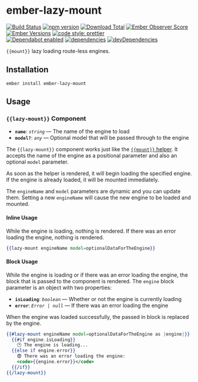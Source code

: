 # ember-lazy-mount

[![Build Status](https://travis-ci.org/buschtoens/ember-lazy-mount.svg)](https://travis-ci.org/buschtoens/ember-lazy-mount)
[![npm version](https://badge.fury.io/js/ember-lazy-mount.svg)](http://badge.fury.io/js/ember-lazy-mount)
[![Download Total](https://img.shields.io/npm/dt/ember-lazy-mount.svg)](http://badge.fury.io/js/ember-lazy-mount)
[![Ember Observer Score](https://emberobserver.com/badges/ember-lazy-mount.svg)](https://emberobserver.com/addons/ember-lazy-mount)
[![Ember Versions](https://img.shields.io/badge/Ember.js%20Versions-%5E3.4-brightgreen.svg)](https://travis-ci.org/buschtoens/ember-lazy-mount)
[![code style: prettier](https://img.shields.io/badge/code_style-prettier-ff69b4.svg)](https://github.com/prettier/prettier)  
[![Dependabot enabled](https://img.shields.io/badge/dependabot-enabled-blue.svg?logo=dependabot)](https://dependabot.com/)
[![dependencies](https://img.shields.io/david/buschtoens/ember-lazy-mount.svg)](https://david-dm.org/buschtoens/ember-lazy-mount)
[![devDependencies](https://img.shields.io/david/dev/buschtoens/ember-lazy-mount.svg)](https://david-dm.org/buschtoens/ember-lazy-mount)

`{{mount}}` lazy loading route-less engines.

## Installation

```
ember install ember-lazy-mount
```

## Usage

### `{{lazy-mount}}` Component

- **`name`**: _`string`_ — The name of the engine to load
- **`model?`**: _`any`_ — Optional model that will be passed through to the engine

The `{{lazy-mount}}` component works just like the [`{{mount}}` helper](https://emberjs.com/api/ember/3.5/classes/Ember.Templates.helpers/methods/mount?anchor=mount).
It accepts the name of the engine as a positional parameter and also an optional
`model` parameter.

As soon as the helper is rendered, it will begin loading the specified engine.
If the engine is already loaded, it will be mounted immediately.

The `engineName` and `model` parameters are dynamic and you can update them.
Setting a new `engineName` will cause the new engine to be loaded and mounted.

#### Inline Usage

While the engine is loading, nothing is rendered. If there was an error loading
the engine, nothing is rendered.

```hbs
{{lazy-mount engineName model=optionalDataForTheEngine}}
```

#### Block Usage

While the engine is loading or if there was an error loading the engine, the
block that is passed to the component is rendered. The `engine` block parameter
is an object with two properties:

- **`isLoading`**: _`boolean`_ — Whether or not the engine is currently loading
- **`error`**: _`Error | null`_ — If there was an error loading the engine

When the engine was loaded successfully, the passed in block is replaced by the
engine.

```hbs
{{#lazy-mount engineName model=optionalDataForTheEngine as |engine|}}
  {{#if engine.isLoading}}
    🕑 The engine is loading...
  {{else if engine.error}}
    😨 There was an error loading the engine:
    <code>{{engine.error}}</code>
  {{/if}}
{{/lazy-mount}}
```

